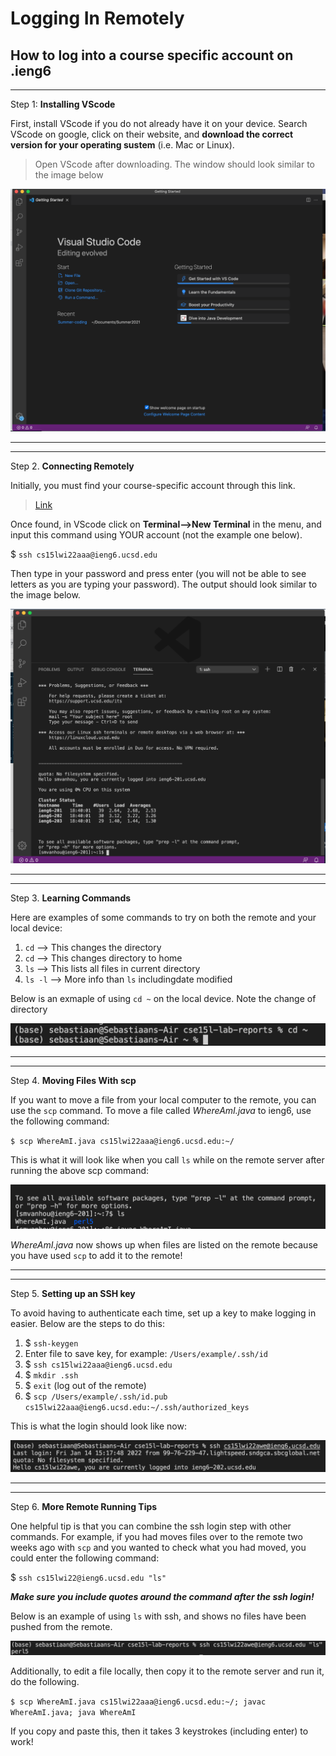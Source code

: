 # Logging In Remotely
## How to log into a course specific account on .ieng6
---

Step 1:  **Installing VScode**

First, install VScode if you do not already have it on your device. Search VScode on google, click on their website, and **download the correct version for your operating sustem** (i.e. Mac or Linux).

>Open VScode after downloading. The window should look similar to the image below

![Image](VScodeHome.png)

---
---

Step 2. **Connecting Remotely**

Initially, you must find your course-specific account through this link.

>[Link](https://sdacs.ucsd.edu/~icc/index.php)

Once found, in VScode click on **Terminal-->New Terminal** in the menu, and input this command using YOUR account (not the example one below).

$ `ssh cs15lwi22aaa@ieng6.ucsd.edu`

Then type in your password and press enter (you will not be able to see letters as you are typing your password). The output should look similar to the image below.

![Image](SshConnection.png)

---
---

Step 3. **Learning Commands**

Here are examples of some commands to try on both the remote and your local device:

1. `cd` --> This changes the directory
2. `cd` --> This changes directory to home
3. `ls` --> This lists all files in current directory
 4. `ls -l` --> More info than `ls` includingdate modified

Below is an exmaple of using `cd ~` on the local device. Note the change of directory

![Image](cdExample.png)

---
---

Step 4. **Moving Files With scp**

If you want to move a file from your local computer to the remote, you can use the `scp` command. To move a file called *WhereAmI.java* to ieng6, use the following command:

`$ scp WhereAmI.java cs15lwi22aaa@ieng6.ucsd.edu:~/`

This is what it will look like when you call `ls` while on the remote server after running the above scp command:

![Image](scpExample.png)

*WhereAmI.java* now shows up when files are listed on the remote because you have used `scp` to add it to the remote!

---
---

Step 5. **Setting up an SSH key**

To avoid having to authenticate each time, set up a key to make logging in easier. Below are the steps to do this:

1. $ `ssh-keygen`
2. Enter file to save key, for example: `/Users/example/.ssh/id`
3. $ `ssh cs15lwi22aaa@ieng6.ucsd.edu`
4. $ `mkdir .ssh`
5. $ `exit` (log out of the remote)
6. $ `scp /Users/example/.ssh/id.pub cs15lwi22aaa@ieng6.ucsd.edu:~/.ssh/authorized_keys`

This is what the login should look like now:

![Image](keyExample.png)

---
---

Step 6. **More Remote Running Tips**

One helpful tip is that you can combine the ssh login step with other commands. For example, if you had moves files over to the remote two weeks ago with `scp` and you wanted to check what you had moved, you could enter the following command:

$ `ssh cs15lwi22@ieng6.ucsd.edu "ls"`

***Make sure you include quotes around the command after the ssh login!***

Below is an example of using `ls` with ssh, and shows no files have been pushed from the remote.

![Image](Command.png)

Additionally, to edit a file locally, then copy it to the remote server and run it, do the following. 

`$ scp WhereAmI.java cs15lwi22aaa@ieng6.ucsd.edu:~/; javac WhereAmI.java; java WhereAmI`

If you copy and paste this, then it takes 3 keystrokes (including enter) to work!